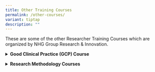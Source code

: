 ```yaml
---
title: Other Training Courses
permalink: /other-courses/
variant: tiptap
description: ""
---
```

<p>These are some of the other Researcher Training Courses which are organized
by NHG Group Research &amp; Innovation.</p>
<p></p>
<div data-type="detailGroup" class="isomer-accordion isomer-accordion-white">
<details class="isomer-details">
<summary><strong>Good Clinical Practice (GCP) Course</strong>
</summary>
<div data-type="detailsContent" class="isomer-details-content">
<p>Based on the ICH GCP E6(R2) guidelines and incorporating local regulatory
requirements, the Good Clinical Practice (GCP) Online Course seeks to equip
participants with basic knowledge and understanding of how GCP principles
may be applied to the conduct of clinical trials.</p>
<p><strong>Registration</strong>
<br>For the Course Schedule, Registration and more details, please see the
<a href="https://talentdev.gri.nhg.com.sg/gcp-course/" rel="noopener nofollow" target="_blank">GCP Course page here</a>.</p>
<p><strong>Contact information</strong>
<br>For any enquiries, please contact the GCP Online Course organizers at
<a href="mailto:nhggroup.researchtraining@nhghealth.com.sg" rel="noopener noreferrer nofollow" target="_blank">nhggroup.researchtraining@nhghealth.com.sg</a>or (+65) 6038 3634.</p>
</div>
</details>
</div>
<p></p>
<div data-type="detailGroup" class="isomer-accordion-group isomer-accordion isomer-accordion-white">
<details class="isomer-details">
<summary><strong>Research Methodology Courses</strong>
</summary>
<div data-type="detailsContent" class="isomer-details-content">
<p>Research Methodology defines what the research is about, how to proceed
and measure progress, and what indicates success.&nbsp;Learn how to design
a research protocol and write a good research paper or grant proposal to
increase your chances in research and grant application and much more.</p>
<p><strong>Course Details &amp; Registration</strong>
<br>For the Course Schedule, Registration and more details, please see the
<a href="https://talentdev.gri.nhg.com.sg/abt-rm-courses/" rel="noopener nofollow" target="_blank">Research Methodology Course overview page here</a>.</p>
<p><strong>Contact information</strong>
<br>For any enquiries, please contact <a href="mailto:nhggroup.researchtraining@nhghealth.com.sg" rel="noopener noreferrer nofollow" target="_blank">nhggroup.researchtraining@nhghealth.com.sg</a>.</p>
<p></p>
<p></p>
</div>
</details>
</div>
<p></p>